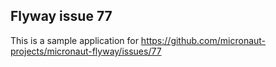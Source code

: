 ## Flyway issue 77

This is a sample application for https://github.com/micronaut-projects/micronaut-flyway/issues/77

